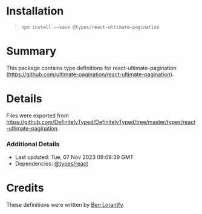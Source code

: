 # Installation
> `npm install --save @types/react-ultimate-pagination`

# Summary
This package contains type definitions for react-ultimate-pagination (https://github.com/ultimate-pagination/react-ultimate-pagination).

# Details
Files were exported from https://github.com/DefinitelyTyped/DefinitelyTyped/tree/master/types/react-ultimate-pagination.

### Additional Details
 * Last updated: Tue, 07 Nov 2023 09:09:39 GMT
 * Dependencies: [@types/react](https://npmjs.com/package/@types/react)

# Credits
These definitions were written by [Ben Lorantfy](https://github.com/BenLorantfy).

